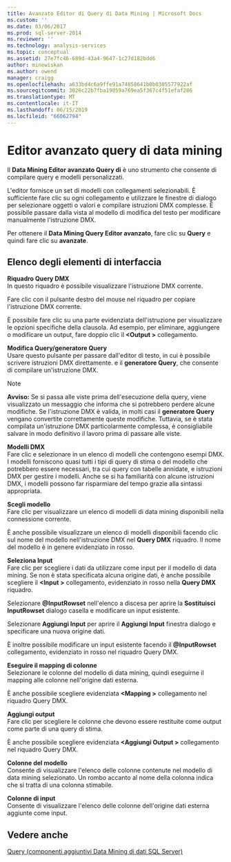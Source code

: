 ```yaml
---
title: Avanzato Editor di Query di Data Mining | Microsoft Docs
ms.custom: ''
ms.date: 03/06/2017
ms.prod: sql-server-2014
ms.reviewer: ''
ms.technology: analysis-services
ms.topic: conceptual
ms.assetid: 27e7fc46-689d-43a4-9647-1c27d182bdd6
author: minewiskan
ms.author: owend
manager: craigg
ms.openlocfilehash: a633bd4c6a9ffe91a74858641b0b0305577922af
ms.sourcegitcommit: 3026c22b7fba19059a769ea5f367c4f51efaf286
ms.translationtype: MT
ms.contentlocale: it-IT
ms.lasthandoff: 06/15/2019
ms.locfileid: "66062794"
---
```

# <a name="advanced-data-mining-query-editor"></a>Editor avanzato query di data mining
  Il **Data Mining Editor avanzato Query di** è uno strumento che consente di compilare query e modelli personalizzati.  
  
 L'editor fornisce un set di modelli con collegamenti selezionabili. È sufficiente fare clic su ogni collegamento e utilizzare le finestre di dialogo per selezionare oggetti o valori e compilare istruzioni DMX complesse. È possibile passare dalla vista al modello di modifica del testo per modificare manualmente l'istruzione DMX.  
  
 Per ottenere il **Data Mining Query Editor avanzato**, fare clic su **Query** e quindi fare clic su **avanzate**.  
  
## <a name="uielement-list"></a>Elenco degli elementi di interfaccia  
 **Riquadro Query DMX**  
 In questo riquadro è possibile visualizzare l'istruzione DMX corrente.  
  
 Fare clic con il pulsante destro del mouse nel riquadro per copiare l'istruzione DMX corrente.  
  
 È possibile fare clic su una parte evidenziata dell'istruzione per visualizzare le opzioni specifiche della clausola. Ad esempio, per eliminare, aggiungere o modificare un output, fare doppio clic il  **\<Output >** collegamento.  
  
 **Modifica Query/generatore Query**  
 Usare questo pulsante per passare dall'editor di testo, in cui è possibile scrivere istruzioni DMX direttamente. e il **generatore Query**, che consente di compilare un'istruzione DMX.  
  
> [!NOTE]  
>  **Avviso:** Se si passa alle viste prima dell'esecuzione della query, viene visualizzato un messaggio che informa che si potrebbero perdere alcune modifiche. Se l'istruzione DMX è valida, in molti casi il **generatore Query** vengano convertite correttamente queste modifiche. Tuttavia, se è stata compilata un'istruzione DMX particolarmente complessa, è consigliabile salvare in modo definitivo il lavoro prima di passare alle viste.  
  
 **Modelli DMX**  
 Fare clic e selezionare in un elenco di modelli che contengono esempi DMX. I modelli forniscono quasi tutti i tipi di query di stima o del modello che potrebbero essere necessari, tra cui query con tabelle annidate, e istruzioni DMX per gestire i modelli. Anche se si ha familiarità con alcune istruzioni DMX, i modelli possono far risparmiare del tempo grazie alla sintassi appropriata.  
  
 **Scegli modello**  
 Fare clic per visualizzare un elenco di modelli di data mining disponibili nella connessione corrente.  
  
 È anche possibile visualizzare un elenco di modelli disponibili facendo clic sul nome del modello nell'istruzione DMX nel **Query DMX** riquadro. Il nome del modello è in genere evidenziato in rosso.  
  
 **Seleziona Input**  
 Fare clic per scegliere i dati da utilizzare come input per il modello di data mining. Se non è stata specificata alcuna origine dati, è anche possibile scegliere il  **\<Input >** collegamento, evidenziato in rosso nella **Query DMX** riquadro.  
  
 Selezionare **@InputRowset** nell'elenco a discesa per aprire la **Sostituisci InputRowset** dialogo casella e modificare un input esistente.  
  
 Selezionare **Aggiungi Input** per aprire il **Aggiungi Input** finestra dialogo e specificare una nuova origine dati.  
  
 È inoltre possibile modificare un input esistente facendo il **@InputRowset** collegamento, evidenziato in rosso nel riquadro Query DMX.  
  
 **Eseguire il mapping di colonne**  
 Selezionare le colonne del modello di data mining, quindi eseguirne il mapping alle colonne nell'origine dati esterna.  
  
 È anche possibile scegliere evidenziata  **\<Mapping >** collegamento nel riquadro Query DMX.  
  
 **Aggiungi output**  
 Fare clic per scegliere le colonne che devono essere restituite come output come parte di una query di stima.  
  
 È anche possibile scegliere evidenziata  **\<Aggiungi Output >** collegamento nel riquadro Query DMX.  
  
 **Colonne del modello**  
 Consente di visualizzare l'elenco delle colonne contenute nel modello di data mining selezionato. Un rombo accanto al nome della colonna indica che si tratta di una colonna stimabile.  
  
 **Colonne di input**  
 Consente di visualizzare l'elenco delle colonne dell'origine dati esterna aggiunte come input.  
  
## <a name="see-also"></a>Vedere anche  
 [Query &#40;componenti aggiuntivi Data Mining di dati SQL Server&#41;](query-sql-server-data-mining-add-ins.md)  
  
  
